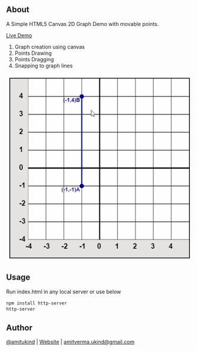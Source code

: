 ## About
A Simple HTML5 Canvas 2D Graph Demo with movable points.

[Live Demo](http://amitukind.com/projects/canvasgraph/)

1. Graph creation using canvas
2. Points Drawing
3. Points Dragging
4. Snapping to graph lines

![](images/demo.gif)

## Usage
Run index.html in any local server or use below
```bash
npm install http-server
http-server
```

## Author
[@amitukind](https://github.com/amitukind/) | [Website](http://amitukind.com/) | [amitverma.ukind@gmail.com](mailto:amitverma.ukind@gmail.com)
